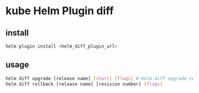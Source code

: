 # kube Helm Plugin diff

## install

```sh
helm plugin install <helm_diff_plugin_url>
```

## usage

```sh
helm diff upgrade [release name] [chart] [flags] # helm diff upgrade revision <release name> 1
helm diff rollback [release name] [revision number] [flags]
```
